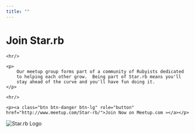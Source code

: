 ```yaml
---
title: ""
---
```


<div class="jumbotron text-center">
    <h1>Join Star.rb</h1>

    <hr/>
    
    <p>
        Our meetup group forms part of a community of Rubyists dedicated
        to helping each other grow.  Being part of Star.rb means you'll
        stay ahead of the curve and you'll have fun doing it.
    </p>
    
    <hr/>

    <p><a class="btn btn-danger btn-lg" role="button" href="http://www.meetup.com/Star-rb/">Join Now on Meetup.com »</a></p>
</div>

<img src="/img/star-rb-logo.png" alt="Star.rb Logo" class="img-responsive center-block"/>

<!-- Facebook Conversion Code for Join Star.rb Pixel -->
<script>(function() {
  var _fbq = window._fbq || (window._fbq = []);
  if (!_fbq.loaded) {
    var fbds = document.createElement('script');
    fbds.async = true;
    fbds.src = '//connect.facebook.net/en_US/fbds.js';
    var s = document.getElementsByTagName('script')[0];
    s.parentNode.insertBefore(fbds, s);
    _fbq.loaded = true;
  }
})();
window._fbq = window._fbq || [];
window._fbq.push(['track', '6019321460540', {'value':'0.00','currency':'USD'}]);
</script>
<noscript><img height="1" width="1" alt="" style="display:none" src="https://www.facebook.com/tr?ev=6019321460540&amp;cd[value]=0&amp;cd[currency]=USD&amp;noscript=1" /></noscript>